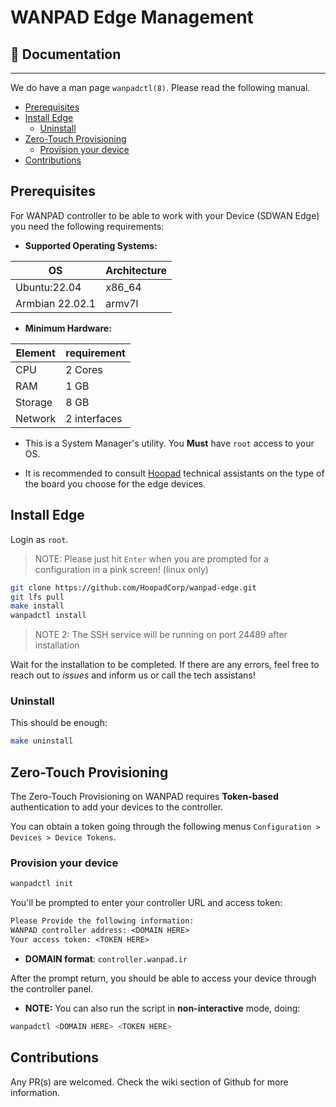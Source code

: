 # WANPAD Edge Management

## 📖 Documentation

-----

We do have a man page `wanpadctl(8)`. Please read the following manual.

- [Prerequisites](#prerequisites)
- [Install Edge](#install-edge)
  - [Uninstall](#uninstall)
- [Zero-Touch Provisioning](#zero-touch-provisioning)
  - [Provision your device](#provision-your-device)
- [Contributions](#contributions)

## Prerequisites

For WANPAD controller to be able to work with your Device (SDWAN Edge) you need the following requirements:

- **Supported Operating Systems:**

| OS | Architecture |
|---|---|
| Ubuntu:22.04 | x86_64 |
| Armbian 22.02.1 | armv7l |

- **Minimum Hardware:**

| Element | requirement |
|---|---|
| CPU | 2 Cores |
| RAM | 1 GB |
| Storage | 8 GB |
| Network | 2 interfaces |

- This is a System Manager's utility. You **Must** have `root` access to your OS.

- It is recommended to consult [Hoopad](https://github.com/HoopadCorp) technical assistants on the type of the board you choose for the edge devices.

## Install Edge

Login as `root`.

> NOTE: Please just hit `Enter` when you are prompted for a configuration in a pink screen! (linux only)

```sh
git clone https://github.com/HoopadCorp/wanpad-edge.git
git lfs pull
make install
wanpadctl install
```

> NOTE 2: The SSH service will be running on port 24489 after installation

Wait for the installation to be completed. If there are any errors, feel free to reach out to _issues_ and inform us or call the tech assistans!

### Uninstall

This should be enough:

```sh
make uninstall
```

## Zero-Touch Provisioning

The Zero-Touch Provisioning on WANPAD requires **Token-based** authentication to add your devices to the controller.

You can obtain a token going through the following menus `Configuration > Devices > Device Tokens`.

### Provision your device

```sh
wanpadctl init
```

You'll be prompted to enter your controller URL and access token:

```txt
Please Provide the following information:
WANPAD controller address: <DOMAIN HERE>
Your access token: <TOKEN HERE>
```

- **DOMAIN format**: `controller.wanpad.ir`

After the prompt return, you should be able to access your device through the controller panel.

- **NOTE:** You can also run the script in **non-interactive** mode, doing:

```sh
wanpadctl <DOMAIN HERE> <TOKEN HERE>
```

## Contributions

Any PR(s) are welcomed.
Check the wiki section of Github for more information.
